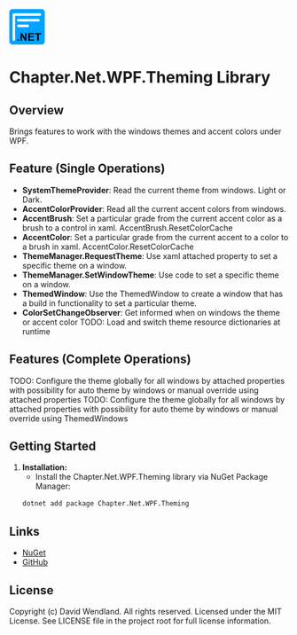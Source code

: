 <img src="https://raw.githubusercontent.com/dwndland/Chapter.Net.WPF.Theming/master/Icon.png" alt="logo" width="64"/>

# Chapter.Net.WPF.Theming Library

## Overview
Brings features to work with the windows themes and accent colors under WPF.

## Feature (Single Operations)
- **SystemThemeProvider**: Read the current theme from windows. Light or Dark.
- **AccentColorProvider**: Read all the current accent colors from windows.
- **AccentBrush**: Set a particular grade from the current accent color as a brush to a control in xaml.
    AccentBrush.ResetColorCache
- **AccentColor**: Set a particular grade from the current accent to a color to a brush in xaml.
    AccentColor.ResetColorCache
- **ThemeManager.RequestTheme**: Use xaml attached property to set a specific theme on a window.
- **ThemeManager.SetWindowTheme**: Use code to set a specific theme on a window.
- **ThemedWindow**: Use the ThemedWindow to create a window that has a build in functionality to set a particular theme.
- **ColorSetChangeObserver**: Get informed when on windows the theme or accent color
TODO: Load and switch theme resource dictionaries at runtime

## Features (Complete Operations)
TODO: Configure the theme globally for all windows by attached properties with possibility for auto theme by windows or manual override using attached properties
TODO: Configure the theme globally for all windows by attached properties with possibility for auto theme by windows or manual override using ThemedWindows

## Getting Started

1. **Installation:**
    - Install the Chapter.Net.WPF.Theming library via NuGet Package Manager:
    ```bash
    dotnet add package Chapter.Net.WPF.Theming
    ```

## Links
* [NuGet](https://www.nuget.org/packages/Chapter.Net.WPF.Theming)
* [GitHub](https://github.com/dwndland/Chapter.Net.WPF.Theming)

## License
Copyright (c) David Wendland. All rights reserved.
Licensed under the MIT License. See LICENSE file in the project root for full license information.

